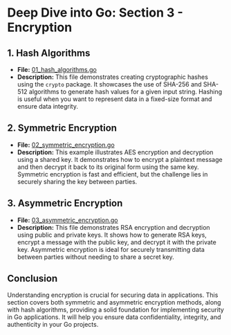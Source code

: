 # **Deep Dive into Go: Section 3 - Encryption**

## **1. Hash Algorithms**
- **File:** [01_hash_algorithms.go](encryption/01_hash_algorithms.go)  
- **Description:** This file demonstrates creating cryptographic hashes using the `crypto` package. It showcases the use of SHA-256 and SHA-512 algorithms to generate hash values for a given input string. Hashing is useful when you want to represent data in a fixed-size format and ensure data integrity.

## **2. Symmetric Encryption**
- **File:** [02_symmetric_encryption.go](encryption/02_symmetric_encryption.go)  
- **Description:** This example illustrates AES encryption and decryption using a shared key. It demonstrates how to encrypt a plaintext message and then decrypt it back to its original form using the same key. Symmetric encryption is fast and efficient, but the challenge lies in securely sharing the key between parties.

## **3. Asymmetric Encryption**
- **File:** [03_asymmetric_encryption.go](encryption/03_asymmetric_encryption.go)  
- **Description:** This file demonstrates RSA encryption and decryption using public and private keys. It shows how to generate RSA keys, encrypt a message with the public key, and decrypt it with the private key. Asymmetric encryption is ideal for securely transmitting data between parties without needing to share a secret key.

## **Conclusion**
Understanding encryption is crucial for securing data in applications. This section covers both symmetric and asymmetric encryption methods, along with hash algorithms, providing a solid foundation for implementing security in Go applications. It will help you ensure data confidentiality, integrity, and authenticity in your Go projects.
